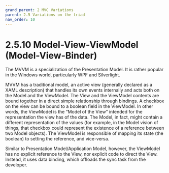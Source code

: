 ```yaml
---
grand_parent: 2 MVC Variations
parent: 2.5 Variations on the triad
nav_order: 10
---
```

# 2.5.10 Model-View-ViewModel (Model-View-Binder)

The MVVM is a specialization of the Presentation Model. It is rather popular in
the Windows world, particularly WPF and Silverlight.

MVVM has a traditional model, an active view (generally declared as a XAML
description) that handles its own events internally and acts both on the Model
and the ViewModel. The View and the ViewModel contents are bound together in a
direct simple relationship through bindings. A checkbox on the view can be
bound to a boolean field in the ViewModel. In other words, the ViewModel is the
“Model of the View” intended for the representation the view has of the data.
The Model, in fact, might contain a different representation of the values (for
example, in the Model vision of things, that checkbox could represent the
existence of a reference between two Model objects). The ViewModel is
responsible of mapping its state (the boolean) to setting the reference, and
vice-versa.

Similar to Presentation Model/Application Model, however, the ViewModel has
no explicit reference to the View, nor explicit code to direct the View. 
Instead, it uses data binding, which offloads the sync task from the developer.



